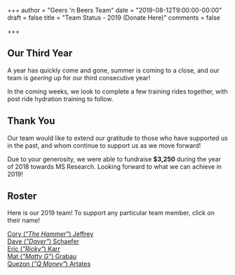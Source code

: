 +++
author = "Geers 'n Beers Team"
date = "2019-08-12T9:00:00-00:00"
draft = false
title = "Team Status - 2019 (Donate Here)"
comments = false

+++

## Our Third Year
A year has quickly come and gone, summer is coming to a close, and our team is *geering* up for our third consecutive year!

In the coming weeks, we look to complete a few training rides together, with post ride hydration training to follow.

## Thank You
Our team would like to extend our gratitude to those who have supported us in the past, and whom continue to support us as we move forward!

Due to your generosity, we were able to fundraise **$3,250** during the year of 2018 towards MS Research. Looking forward to what we can achieve in 2019!

## Roster
Here is our 2019 team! To support any particular team member, click on their name!

[Cory (*"The Hammer"*) Jeffrey](http://mssoc.convio.net/site/TR/BikeTour/ManitobaDivision?px=2713571&pg=personal&fr_id=6520)<br/>
[Dave (*"Daver"*) Schaefer](http://mssoc.convio.net/site/TR/BikeTour/ManitobaDivision?px=2714420&pg=personal&fr_id=6520)<br/>
[Eric (*"Ricky"*) Karr](http://mssoc.convio.net/site/TR/BikeTour/ManitobaDivision?px=2713558&pg=personal&fr_id=6520)<br/>
[Mat (*"Matty G"*) Grabau](http://mssoc.convio.net/site/TR/BikeTour/ManitobaDivision?px=1246351&pg=personal&fr_id=6520)<br/>
[Quezon (*"Q Money"*) Artates](http://mssoc.convio.net/site/TR/BikeTour/ManitobaDivision?px=2926141&pg=personal&fr_id=6520)<br/>